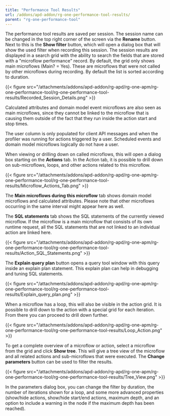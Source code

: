 ```yaml
---
title: "Performance Tool Results"
url: /addons/apd-addon/rg-one-performance-tool-results/
parent: "rg-one-performance-tool"
---
```

The performance tool results are saved per session. The session name can be changed in the top right corner of the screen via the **Rename** button. Next to this is the **Show filter** button, which will open a dialog box that will show the used filter when recording this session. The session results are displayed in a search grid with the ability to search the fields that are stored with a "microflow performance" record. By default, the grid only shows main microflows (Main? = Yes). These are microflows that were not called by other microflows during recording. By default the list is sorted according to duration. 

{{< figure src="/attachments/addons/apd-addon/rg-apd/rg-one-apm/rg-one-performance-tool/rg-one-performance-tool-results/Recorded_Session_Details.png" >}}

Calculated attributes and domain model event microflows are also seen as main microflows, since they cannot be linked to the microflow that is causing them outside of the fact that they run inside the action start and stop times.

The user column is only populated for client API messages and when the profiler was running for actions triggered by a user. Scheduled events and domain model microflows logically do not have a user.

When viewing or drilling down on called microflows, this will open a dialog box starting on the **Actions** tab. In the Action tab, it is possible to drill down on sub-microflows, loops, and other actions related to this microflow. 

{{< figure src="/attachments/addons/apd-addon/rg-apd/rg-one-apm/rg-one-performance-tool/rg-one-performance-tool-results/Microflow_Actions_Tab.png" >}}

The **Main microflows during this microflow** tab shows domain model microflows and calculated attributes. Please note that other microflows occurring in the same interval might appear here as well.

The **SQL statements** tab shows the SQL statements of the currently viewed microflow. If the microflow is a main microflow that consists of its own runtime request, all the SQL statements that are not linked to an individual action are linked here.

{{< figure src="/attachments/addons/apd-addon/rg-apd/rg-one-apm/rg-one-performance-tool/rg-one-performance-tool-results/Action_SQL_Statements.png" >}} 

The **Explain query plan** button opens a query tool window with this query inside an explain plan statement. This explain plan can help in debugging and tuning SQL statements.

{{< figure src="/attachments/addons/apd-addon/rg-apd/rg-one-apm/rg-one-performance-tool/rg-one-performance-tool-results/Explain_query_plan.png" >}} 

When a microflow has a loop, this will also be visible in the action grid. It is possible to drill down to the action with a special grid for each iteration. From there you can proceed to drill down further.

{{< figure src="/attachments/addons/apd-addon/rg-apd/rg-one-apm/rg-one-performance-tool/rg-one-performance-tool-results/Loop_Action.png" >}}

To get a complete overview of a microflow or action, select a microflow from the grid and click **Show tree**. This will give a tree view of the microflow and all related actions and sub-microflows that were executed. The **Change parameters** button can be  used to filter the results.

{{< figure src="/attachments/addons/apd-addon/rg-apd/rg-one-apm/rg-one-performance-tool/rg-one-performance-tool-results/Tree_View.png" >}}

In the parameters dialog box, you can change the filter by duration, the number of iterations shown for a loop, and some more advanced properties (show/hide actions, show/hide start/end actions, maximum depth, and an option to include a warning in the node if the maximum depth has been reached).

